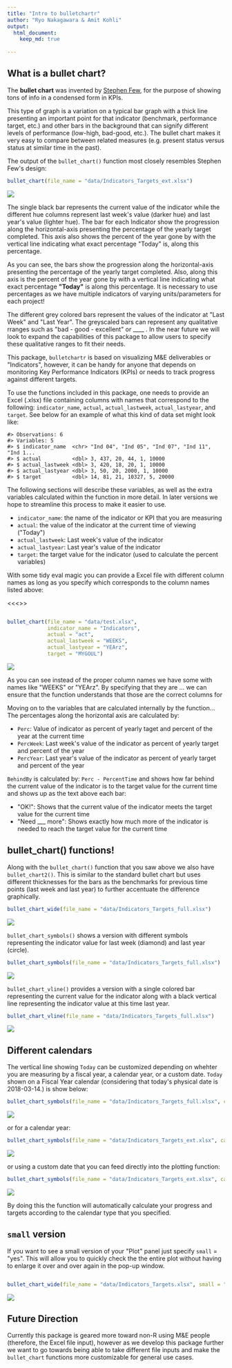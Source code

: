 ```yaml
---
title: "Intro to bulletchartr"
author: "Ryo Nakagawara & Amit Kohli"
output: 
  html_document:
    keep_md: true
        
---
```





## What is a bullet chart?

The __bullet chart__ was invented by [Stephen Few](https://www.perceptualedge.com/articles/misc/Bullet_Graph_Design_Spec.pdf), for the purpose of showing tons of info in a condensed form in KPIs.

This type of graph is a variation on a typical bar graph with a thick line presenting an important point for that indicator (benchmark, performance target, etc.) and other bars in the background that can signify different levels of performance (low-high, bad-good, etc.). The bullet chart makes it very easy to compare between related measures (e.g. present status versus status at similar time in the past).

The output of the `bullet_chart()` function most closely resembles Stephen Few's design: 


```r
bullet_chart(file_name = "data/Indicators_Targets_ext.xlsx")
```

![](README_files/figure-html/unnamed-chunk-2-1.png)<!-- -->

The single black bar represents the current value of the indicator while the different hue columns represent last week's value (darker hue) and last year's value (lighter hue). The bar for each Indicator show the progression along the horizontal-axis presenting the percentage of the yearly target completed. This axis also shows the percent of the year gone by with the vertical line indicating what exact percentage "Today" is, along this percentage. 

As you can see, the bars show the progression along the horizontal-axis presenting the percentage of the yearly target completed. Also, along this axis is the percent of the year gone by with a vertical line indicating what exact percentage __"Today"__ is along this percentage. It is necessary to use percentages as we have multiple indicators of varying units/parameters for each project! 

The different grey colored bars represent the values of the indicator at "Last Week" and "Last Year". The greyscaled bars can represent any qualitative rranges such as "bad - good - excellent" or ____ . In the near future we will look to expand the capabilities of this package to allow users to specify these qualitative ranges to fit their needs. 

This package, `bulletchartr` is based on visualizing M&E deliverables or "Indicators", however, it can be handy for anyone that depends on monitoring Key Performance Indicators (KPIs) or needs to track progress against different targets. 

To use the functions included in this package, one needs to provide an Excel (.xlsx) file containing columns with names that correspond to the following: `indicator_name`, `actual`, `actual_lastweek`, `actual_lastyear`, and `target`. See below for an example of what this kind of data set might look like: 


```
#> Observations: 6
#> Variables: 5
#> $ indicator_name  <chr> "Ind 04", "Ind 05", "Ind 07", "Ind 11", "Ind 1...
#> $ actual          <dbl> 3, 437, 20, 44, 1, 10000
#> $ actual_lastweek <dbl> 3, 420, 18, 20, 1, 10000
#> $ actual_lastyear <dbl> 3, 50, 20, 2000, 1, 10000
#> $ target          <dbl> 14, 81, 21, 10327, 5, 20000
```


The following sections will describe these variables, as well as the extra variables calculated within the function in more detail. In later versions we hope to streamline this process to make it easier to use. 

* `indicator_name`: the name of the indicator or KPI that you are measuring
* `actual`: the value of the indicator at the current time of viewing ("Today")
* `actual_lastweek`: Last week's value of the indicator
* `actual_lastyear`: Last year's value of the indicator
* `target`: the target value for the indicator (used to calculate the percent variables)

With some tidy eval magic you can provide a Excel file with different column names as long as you specify which corresponds to the column names listed above:

<<<<IMAGE OF EXCEL FILE WITH DIFFERENT COLUMN NAMES>>>


```r

bullet_chart(file_name = "data/test.xlsx",
             indicator_name = "Indicators",
             actual = "act",
             actual_lastweek = "WEEKS",
             actual_lastyear = "YEArz",
             target = "MYGOUL")
```

![](README_files/figure-html/unnamed-chunk-4-1.png)<!-- -->

As you can see instead of the proper column names we have some with names like "WEEKS" or "YEArz". By specifying that they are ... we can ensure that the function understands that those are the correct columns for 


Moving on to the variables that are calculated internally by the function... 
The percentages along the horizontal axis are calculated by: 

* `Perc`: Value of indicator as percent of yearly taget and percent of the year at the current time
* `PercWeek`: Last week's value of the indicator as percent of yearly target and percent of the year
* `PercYear`: Last year's value of the indicator as percent of yearly target and percent of the year

`BehindBy` is calculated by: `Perc - PercentTime` and shows how far behind the current value of the indicator is to the target value for the current time and shows up as the text above each bar: 

* "OK!": Shows that the current value of the indicator meets the target value for the current time
* "Need ___ more": Shows exactly how much more of the indicator is needed to reach the target value for the current time


## bullet_chart() functions!

Along with the `bullet_chart()` function that you saw above we also have `bullet_chart2()`.
This is similar to the standard bullet chart but uses different thicknesses for the bars as the benchmarks for previous time points (last week and last year) to further
accentuate the difference graphically.


```r
bullet_chart_wide(file_name = "data/Indicators_Targets_full.xlsx")
```

![](README_files/figure-html/unnamed-chunk-5-1.png)<!-- -->


`bullet_chart_symbols()` shows a version with different symbols representing the indicator value for 
last week (diamond) and last year (circle).


```r
bullet_chart_symbols(file_name = "data/Indicators_Targets_full.xlsx")
```

![](README_files/figure-html/unnamed-chunk-6-1.png)<!-- -->


`bullet_chart_vline()` provides a version with a single colored bar representing the current value
for the indicator along with a black vertical line representing the indicator value at this time
last year.


```r
bullet_chart_vline(file_name = "data/Indicators_Targets_full.xlsx")
```

![](README_files/figure-html/unnamed-chunk-7-1.png)<!-- -->

## Different calendars

The vertical line showing `Today` can be customized depending on whehter you are measuring by a fiscal year, a calendar year, or a custom date. `Today` shown on a Fiscal Year calendar (considering that today's physical date is 2018-03-14.) is show below:


```r
bullet_chart_symbols(file_name = "data/Indicators_Targets_full.xlsx", cal_type = "fis")
```

![](README_files/figure-html/unnamed-chunk-8-1.png)<!-- -->

or for a calendar year:


```r
bullet_chart_symbols(file_name = "data/Indicators_Targets_ext.xlsx", cal_type = "cal")
```

![](README_files/figure-html/unnamed-chunk-9-1.png)<!-- -->

or using a custom date that you can feed directly into the plotting function:


```r
bullet_chart_symbols(file_name = "data/Indicators_Targets_ext.xlsx", cal_type = "2018/02/15")
```

![](README_files/figure-html/unnamed-chunk-10-1.png)<!-- -->

By doing this the function will automatically calculate your progress and targets according to the calendar type that you specified.

## `small` version

If you want to see a small version of your "Plot" panel just specify `small` = "yes". This will allow you to quickly check the the entire plot without having to enlarge it over and over again in the pop-up window.



```r

bullet_chart_wide(file_name = "data/Indicators_Targets.xlsx", small = "yes")
```

![](README_files/figure-html/unnamed-chunk-11-1.png)<!-- -->



## Future Direction

Currently this package is geared more toward non-R using M&E people (therefore, the Excel file input), however as we develop this package further we want to go towards being able to take different file inputs and make the `bullet_chart` functions more customizable for general use cases. 
